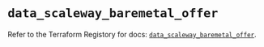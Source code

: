 # `data_scaleway_baremetal_offer`

Refer to the Terraform Registory for docs: [`data_scaleway_baremetal_offer`](https://registry.terraform.io/providers/scaleway/scaleway/2.17.0/docs/data-sources/baremetal_offer).
